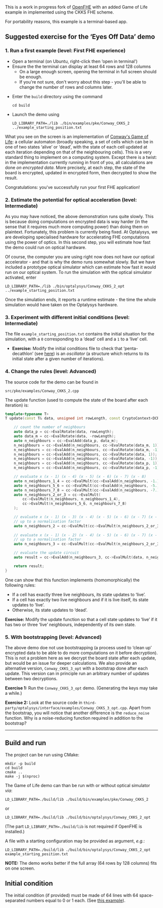 This is a work in progress fork of [OpenFHE](https://github.com/openfheorg/openfhe-development) with an added Game of Life example in implemented using the CKKS FHE scheme. 

For portability reasons, this example is a terminal-based app.

## Suggested exercise for the ‘Eyes Off Data’ demo

### 1. Run a first example (level: First FHE experience)

- Open a terminal (on Ubuntu, right-click then ‘open in terminal’)
- Ensure the the terminal can display at least 64 rows and 128 columns
  - On a large enough screen, opening the terminal in full screen should be enough.
  - If you're not sure, don't worry about this step - you'll be able to change the number of rows and columns later.

* Enter the `build` directory using the command

  ```
  cd build
  ```

* Launch the demo using

  ```
  LD_LIBRARY_PATH=./lib ./bin/examples/pke/Conway_CKKS_2 ../example_starting_position.txt
  ```

What you see on the screen is an implementation of [Conway's Game of Life](https://en.wikipedia.org/wiki/Conway%27s_Game_of_Life): a cellular automaton (broadly speaking, a set of cells which can be in one of two states ‘alive’ or ‘dead’, with the state of each cell updated at each iteration depending on that of the neighbouring cells). This is a very standard thing to implement on a computing system. Except there is a twist: in the implementation currently running in front of you, all calculations are done *on encrypted data*. More precisely, at each step, the state of the board is encrypted, updated in encrypted form, then decrypted to show the result.

Congratulations: you've successfully run your first FHE application!

### 2. Estimate the potential for optical acceleration (level: Intermediate)

As you may have noticed, the above demonstration runs quite slowly. This is because doing computations on encrypted data is way harder (in the sense that it requires much more computing power) than doing them on plaintext. Fortunately, this problem is currently being fixed. At Optalysys, we are developing specialised hardware for accelerating FHE computations using the power of optics. In this second step, you will estimate how fast the demo could run on optical hardware. 

Of course, the computer you are using right now does not have our optical accelerator - and that is why the demo runs somewhat slowly. But we have included a prototype optical simulator which can estimate how fast it would run on our optical system. To run the simulation with the optical simulator activated, enter

```
LD_LIBRARY_PATH=./lib ./bin/optalysys/Conway_CKKS_2_opt ../example_starting_position.txt
```

Once the simulation ends, it reports a runtime estimate - the time the whole simulation would have taken on the Optalysys hardware.

### 3. Experiment with different initial conditions (level: Intermediate)

The file `example_starting_position.txt` contains the initial situation for the simulation, with a `0` corresponding to a ‘dead’ cell and a `1` to a ‘live’ cell.

* **Exercise:** Modify the initial conditions file to check that ‘penta-decathlon’ (see [here](https://en.wikipedia.org/wiki/Conway%27s_Game_of_Life)) is an *oscillator* (a structure which returns to its initial state after a given number of iterations).

### 4.  Change the rules (level: Advanced)

The source code for the demo can be found in

```
src/pke/examples/Conway_CKKS_2.cpp
```

The update function (used to compute the state of the board after each iteration) is: 

```cpp
template<typename T>
T update(const T& data, unsigned int rowLength, const CryptoContext<DCRTPoly>& cc) {

    // count the number of neighbours
    auto data_p = cc->EvalRotate(data, rowLength);
    auto data_m = cc->EvalRotate(data, -rowLength);
    auto n_neighbours = cc->EvalAdd(data_p, data_m);
    n_neighbours = cc->EvalAdd(n_neighbours, cc->EvalRotate(data_m, 1));
    n_neighbours = cc->EvalAdd(n_neighbours, cc->EvalRotate(data_m, -1));
    n_neighbours = cc->EvalAdd(n_neighbours, cc->EvalRotate(data, 1));
    n_neighbours = cc->EvalAdd(n_neighbours, cc->EvalRotate(data, -1));
    n_neighbours = cc->EvalAdd(n_neighbours, cc->EvalRotate(data_p, 1));
    n_neighbours = cc->EvalAdd(n_neighbours, cc->EvalRotate(data_p, -1));

    // evaluate x (x - 1) (x - 4) (x - 5) (x - 6) (x - 7) (x - 8)
    auto n_neighbours_1_4 = cc->EvalMult(cc->EvalAdd(n_neighbours, -1.), cc->EvalAdd(n_neighbours, -4.));
    auto n_neighbours_5_6 = cc->EvalMult(cc->EvalAdd(n_neighbours, -5.), cc->EvalAdd(n_neighbours, -6.));
    auto n_neighbours_7_8 = cc->EvalMult(cc->EvalAdd(n_neighbours, -7.), cc->EvalAdd(n_neighbours, -8.));
    auto n_neighbours_2_or_3 = cc->EvalMult(
        cc->EvalMult(n_neighbours, n_neighbours_1_4), 
        cc->EvalMult(n_neighbours_5_6, n_neighbours_7_8)
    );

    // evaluate x (x - 1) (x - 3) (x - 4) (x - 5) (x - 6) (x - 7) (x - 8) 
    // up to a normalisation factor
    auto n_neighbours_2 = cc->EvalMult(cc->EvalMult(n_neighbours_2_or_3, cc->EvalAdd(n_neighbours, -3.)), 1./(2.*2.*3.*4.*5.*6.));
    
    // evaluate x (x - 1) (x - 2) (x - 4) (x - 5) (x - 6) (x - 7) (x - 8)
    // up to a normalisation factor
    auto n_neighbours_3 = cc->EvalMult(cc->EvalMult(n_neighbours_2_or_3, cc->EvalAdd(n_neighbours, -2.)), -1./(3.*2.*2.*3.*4.*5.));

    // evaluate the update circuit
    auto result = cc->EvalAdd(n_neighbours_3, cc->EvalMult(data, n_neighbours_2));

    return result;
}
```

One can show that this function implements (homomorphically) the following rules:

* If a cell has exactly three live neighbours, its state updates to ‘live’.
* If a cell has exactly two live neighbours and if it is live itself, its state updates to ‘live’.
* Otherwise, its state updates to ‘dead’.

**Exercise:** Modify the update function so that a cell state updates to ‘live’ if it has two or three ‘live’ neighbours, independently of its own state.

### 5. With bootstrapping (level: Advanced)

 The above demo doe not use bootstrapping (a process used to ‘clean up’ encrypted data to be able to do more computations on it before decryption). This is not a problem here as we decrypt the board state after each update, but would be an issue for deeper calculations. We also provide an alternative version, `Conway_CKKS_3_opt` with a bootstrap done after each update. This version can  in principle run an arbitrary number of updates between two decryptions. 

**Exercise 1:** Run the `Conway_CKKS_3_opt` demo. (Generating the keys may take a while.)

**Exercise 2:** Look at the source code in `third-party/optalysys/interface/examples/Conway_CKKS_3_opt.cpp`. Apart from the bootstrap, you will notice that another difference is the `reduce_noise` function. Why is a noise-reducing function required in addition to the bootstrap?

***



## Build and run

The project can be run using CMake: 

```
mkdir -p build
cd build
cmake ..
make -j $(nproc)
```

The Game of Life demo can than be run with or without optical simulator *via*:
```
LD_LIBRARY_PATH=./build/lib ./build/bin/examples/pke/Conway_CKKS_2
```
or 
```
LD_LIBRARY_PATH=./build/lib ./build/bin/optalysys/Conway_CKKS_2_opt
```

(The part `LD_LIBRARY_PATH=./build/lib` is not required if OpenFHE is installed.)

A file with a starting configuration may be provided as argument, *e.g.*:
```
LD_LIBRARY_PATH=./build/lib ./build/bin/optalysys/Conway_CKKS_2_opt example_starting_position.txt
```

**NOTE:** The demo works better if the full array (64 rows by 128 columns) fits on one screen.

## Initial condition

The initial condition (if provided) must be made of 64 lines with 64 space-separated numbers equal to 0 or 1 each. (See [this example](./example_starting_position.txt)).
